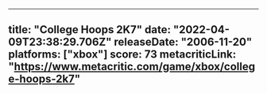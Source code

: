 
---
title: "College Hoops 2K7"
date: "2022-04-09T23:38:29.706Z"
releaseDate: "2006-11-20"
platforms: ["xbox"]
score: 73
metacriticLink: "https://www.metacritic.com/game/xbox/college-hoops-2k7"
---

